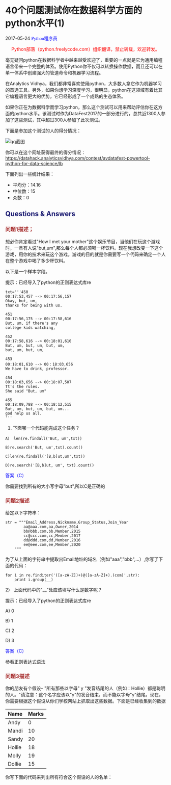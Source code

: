 # 40个问题测试你在数据科学方面的python水平(1)
2017-05-24  <font color=blue face="微软雅黑">Python程序员</font> 

<font color=red><div align="center">Python部落（python.freelycode.com）组织翻译，禁止转载，欢迎转发。</div></font>

毫无疑问python在数据科学者中越来越受欢迎了，重要的一点就是它为通用编程语言带来一个完整的体系。使用Python你不仅可以转换操作数据，而且还可以在单一体系中创建强大的管道命令和机器学习流程。

在Analytics Vidhya，我们都非常喜欢使用python，大多数人拿它作为机器学习的首选工具。另外，如果你想学习深度学习，很明显，python在这领域有着比其它编程语言更大的优势，它已经形成了一个成熟的生态体系。

如果你正在为数据科学而学习python，那么这个测试可以用来帮助评估你在这方面的python水平。该测试时作为DataFest2017的一部分进行的，总共近1300人参加了这些测试，其中超过300人参加了此次测试。

下面是参加这个测试的人的得分情况：

![qq截图](C:/Users/Administrator/Desktop/QQ截图20170525135119.png )

你可以在这个网址获得最终的得分情况：<https://datahack.analyticsvidhya.com/contest/avdatafest-powertool-python-for-data-science/lb>

下面列出一些统计结果：

+ 平均分：14.16
+ 中位数：15
+ 众数：0

## <font color=MidnightBlue>Questions & Answers</font>
### <font color=Brown>问题1描述；</font>

想必你肯定看过"How I met your mother"这个娱乐节目，当他们在玩这个游戏时，一旦有人说"but,um",那么每个人都必须喝一杯饮料。现在我想改变一下这个游戏，用你的技术来玩这个游戏。游戏的目的就是你需要写一个代码来确定一个人在整个游戏中喝了多少杯饮料。

以下是一个样本字段。

提示：已经导入了python的正则表达式库re

```
txt='''450
00:17:53,457 --> 00:17:56,157
Okay, but, um,
thanks for being with us.

451
00:17:56,175 --> 00:17:58,616
But, um, if there's any
college kids watching,

452 
00:17:58,616 --> 00:18:01,610
But, um, but, um, but, um,
but, um, but, um,

453
00:18:01,610 --> 00：18:03,656
We have to drink, professor.

454
00:18:03,656 --> 00:18:07,507
Tt's the rules.
She said "But, um"

455
00:18:09,788 --> 00:18:12,515
But, um, but, um, but, um...
god help us all.
'''
```

1) 下面哪一个代码能完成这个任务？
```
A） len(re.findall('But, um',txt))

B)re.search('But, um',txt).count()

C)len(re.findall('[B,b]ut,um',txt))

D)re.search('[B,b]ut, um', txt).count()
```

<font color=blue>答案（C）</font>

你需要找到所有的大小写字母"but",所以C是正确的

### <font color=Brown>问题2描述</font>
给定以下字符串：
```
str = """Email_Address,Nickname,Group_Status,Join_Year
        aa@aaa.com,aa,Owner,2014
        bb@bbb.com,bb,Member,2015
        cc@ccc.com,cc,Member,2017
        dd@ddd.com,dd,Member,2016
        ee@eee.com,ee,Member,2020
    """
```
为了从上面的字符串中提取出Email地址的域名（例如"aaa","bbb",...）,你写了下面的代码：
```
for i in re.finditer('([a-zA-Z])+)@([a-zA-Z]+).(com)',str):
    print i.group(__)
```
2） 上面代码中的"__"处应该填写什么是数字呢？

提示：已经导入了python的正则表达式库re

A) 0

B) 1

C) 2

D) 3

<font color=blue>答案（C）</font>

参看正则表达式语法

### <font color=Brown>问题3描述</font>

你的朋友有个假设- "所有那些以字母" y "发音结尾的人（例如：Hollie）都是聪明的人。"请注意：这个名字应该以"y"的发音结束，而不能以字母"y"结尾。现在，你需要根据这个假设从你们学校网站上抓取出这些数据。下面是已经收集到的数据

Name | Marks 
:----|:----
Andy | 0
Mandi | 10
Sandy | 20
Hollie | 18
Molly | 19
Dollie | 15

你写下面的代码来列出所有符合这个假设的人的名单：